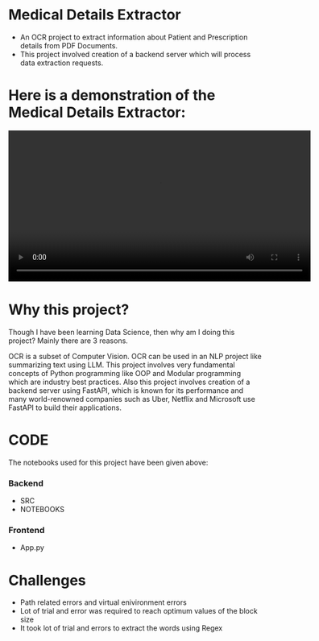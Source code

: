 # Medical Details Extractor
- An OCR project to extract information about Patient and Prescription details from PDF Documents.
- This project involved creation of a backend server which will process data extraction requests.

# Here is a demonstration of the Medical Details Extractor:

<video width="600" controls>
  <source src="assets/Medical_details_extractor.mp4" type="video/mp4">
  Your browser does not support the video tag.
</video>

# Why this project?
Though I have been learning Data Science, then why am I doing this project? Mainly there are 3 reasons.

OCR is a subset of Computer Vision. OCR can be used in an NLP project like summarizing text using LLM.
This project involves very fundamental concepts of Python programming like OOP and Modular programming which are industry best practices.
Also this project involves creation of a backend server using FastAPI, which is known for its performance and many world-renowned companies such as Uber, Netflix and Microsoft use FastAPI to build their applications.

# CODE
The notebooks used for this project have been given above:
### Backend
- SRC
- NOTEBOOKS
### Frontend
- App.py

# Challenges

- Path related errors and virtual enivironment errors
- Lot of trial and error was required to reach optimum values of the block size
- It took lot of trial and errors to extract the words using Regex

